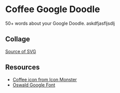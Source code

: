 # Coffee Google Doodle
50+ words about your Google Doodle. askdfjasfljsdlj

## Collage
[Source of SVG](https://www.figma.com/file/KIEiC0Tgx5IF1BhpTLZhn0/Google-Doodle?node-id=0%3A1)

## Resources
* [Coffee icon from Icon Monster](https://iconmonstr.com/coffee-10-svg/)
* [Oswald Google Font]()
